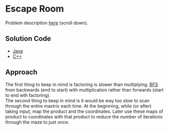 # Escape Room
Problem description [here](https://www.cemc.uwaterloo.ca/contests/computing/2020/ccc/seniorEF.pdf) (scroll down).

## Solution Code
* [Java](./Main.java)
* [C++](./main.cpp)

## Approach
The first thing to keep in mind is factoring is slower than multiplying. [BFS](https://www.geeksforgeeks.org/breadth-first-search-or-bfs-for-a-graph/) from backwards (end to start) with multiplication rather than forwards (start to end wth factoring).  
The second thing to keep in mind is it would be way too slow to scan through the entire maxtrix each time. At the beginning, while (or after) taking input, map the product and the coordinates. Later use these maps of product to coordinates with that product to reduce the number of iterations through the maze to just once.
